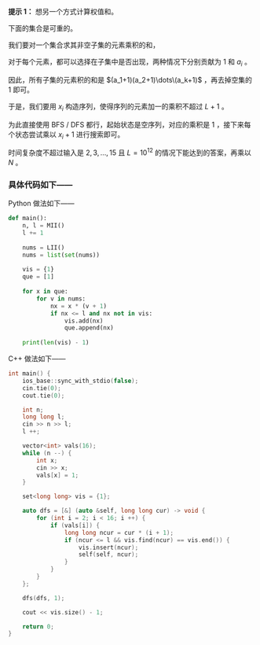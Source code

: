 **提示 1：** 想另一个方式计算权值和。

下面的集合是可重的。

我们要对一个集合求其非空子集的元素乘积的和，

对于每个元素，都可以选择在子集中是否出现，两种情况下分别贡献为 $1$ 和 $a_i$ 。

因此，所有子集的元素积的和是 $(a_1+1)(a_2+1)\dots\(a_k+1)$ ，再去掉空集的 $1$ 即可。

于是，我们要用 $x_i$ 构造序列，使得序列的元素加一的乘积不超过 $L+1$ 。

为此直接使用 BFS / DFS 都行，起始状态是空序列，对应的乘积是 $1$ ，接下来每个状态尝试乘以 $x_i+1$ 进行搜索即可。

时间复杂度不超过输入是 $2,3,\dots,15$ 且 $L=10^{12}$ 的情况下能达到的答案，再乘以 $N$ 。

### 具体代码如下——

Python 做法如下——

```Python []
def main():
    n, l = MII()
    l += 1
    
    nums = LII()
    nums = list(set(nums))
    
    vis = {1}
    que = [1]
    
    for x in que:
        for v in nums:
            nx = x * (v + 1)
            if nx <= l and nx not in vis:
                vis.add(nx)
                que.append(nx)
    
    print(len(vis) - 1)
```

C++ 做法如下——

```cpp []
int main() {
    ios_base::sync_with_stdio(false);
    cin.tie(0);
    cout.tie(0);

    int n;
    long long l;
    cin >> n >> l;
    l ++;

    vector<int> vals(16);
    while (n --) {
        int x;
        cin >> x;
        vals[x] = 1;
    }

    set<long long> vis = {1};

    auto dfs = [&] (auto &self, long long cur) -> void {
        for (int i = 2; i < 16; i ++) {
            if (vals[i]) {
                long long ncur = cur * (i + 1);
                if (ncur <= l && vis.find(ncur) == vis.end()) {
                    vis.insert(ncur);
                    self(self, ncur);
                }
            }
        }
    };

    dfs(dfs, 1);

    cout << vis.size() - 1;

    return 0;
}
```
